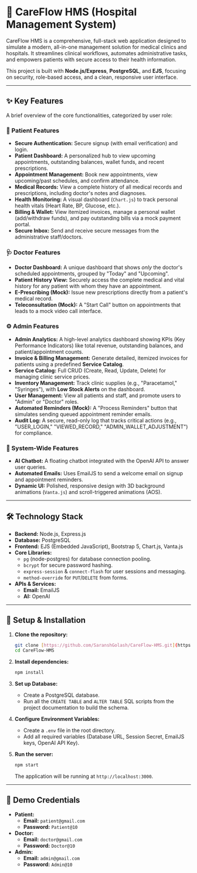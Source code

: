 # 🏥 CareFlow HMS (Hospital Management System)

CareFlow HMS is a comprehensive, full-stack web application designed to simulate a modern, all-in-one management solution for medical clinics and hospitals. It streamlines clinical workflows, automates administrative tasks, and empowers patients with secure access to their health information.

This project is built with **Node.js/Express**, **PostgreSQL**, and **EJS**, focusing on security, role-based access, and a clean, responsive user interface.

---

## ✨ Key Features

A brief overview of the core functionalities, categorized by user role:

### 👤 Patient Features
* **Secure Authentication:** Secure signup (with email verification) and login.
* **Patient Dashboard:** A personalized hub to view upcoming appointments, outstanding balances, wallet funds, and recent prescriptions.
* **Appointment Management:** Book new appointments, view upcoming/past schedules, and confirm attendance.
* **Medical Records:** View a complete history of all medical records and prescriptions, including doctor's notes and diagnoses.
* **Health Monitoring:** A visual dashboard (`Chart.js`) to track personal health vitals (Heart Rate, BP, Glucose, etc.).
* **Billing & Wallet:** View itemized invoices, manage a personal wallet (add/withdraw funds), and pay outstanding bills via a mock payment portal.
* **Secure Inbox:** Send and receive secure messages from the administrative staff/doctors.

### 🩺 Doctor Features
* **Doctor Dashboard:** A unique dashboard that shows *only* the doctor's scheduled appointments, grouped by "Today" and "Upcoming".
* **Patient History View:** Securely access the complete medical and vital history for any patient with whom they have an appointment.
* **E-Prescribing (Mock):** Issue new prescriptions directly from a patient's medical record.
* **Teleconsultation (Mock):** A "Start Call" button on appointments that leads to a mock video call interface.

### ⚙️ Admin Features
* **Admin Analytics:** A high-level analytics dashboard showing KPIs (Key Performance Indicators) like total revenue, outstanding balances, and patient/appointment counts.
* **Invoice & Billing Management:** Generate detailed, itemized invoices for patients using a predefined **Service Catalog**.
* **Service Catalog:** Full CRUD (Create, Read, Update, Delete) for managing clinic service prices.
* **Inventory Management:** Track clinic supplies (e.g., "Paracetamol," "Syringes"), with **Low Stock Alerts** on the dashboard.
* **User Management:** View all patients and staff, and promote users to "Admin" or "Doctor" roles.
* **Automated Reminders (Mock):** A "Process Reminders" button that simulates sending queued appointment reminder emails.
* **Audit Log:** A secure, read-only log that tracks critical actions (e.g., "USER_LOGIN," "VIEWED_RECORD," "ADMIN_WALLET_ADJUSTMENT") for compliance.

### 🤖 System-Wide Features
* **AI Chatbot:** A floating chatbot integrated with the OpenAI API to answer user queries.
* **Automated Emails:** Uses EmailJS to send a welcome email on signup and appointment reminders.
* **Dynamic UI:** Polished, responsive design with 3D background animations (`Vanta.js`) and scroll-triggered animations (AOS).

---

## 🛠️ Technology Stack

* **Backend:** Node.js, Express.js
* **Database:** PostgreSQL
* **Frontend:** EJS (Embedded JavaScript), Bootstrap 5, Chart.js, Vanta.js
* **Core Libraries:**
    * `pg` (node-postgres) for database connection pooling.
    * `bcrypt` for secure password hashing.
    * `express-session` & `connect-flash` for user sessions and messaging.
    * `method-override` for `PUT`/`DELETE` from forms.
* **APIs & Services:**
    * **Email:** EmailJS
    * **AI:** OpenAI

---

## 🚀 Setup & Installation

1.  **Clone the repository:**
    ```bash
    git clone [https://github.com/SaranshGolash/CareFlow-HMS.git](https://github.com/SaranshGolash/CareFlow-HMS.git)
    cd CareFlow-HMS
    ```
2.  **Install dependencies:**
    ```bash
    npm install
    ```
3.  **Set up Database:**
    * Create a PostgreSQL database.
    * Run all the `CREATE TABLE` and `ALTER TABLE` SQL scripts from the project documentation to build the schema.

4.  **Configure Environment Variables:**
    * Create a `.env` file in the root directory.
    * Add all required variables (Database URL, Session Secret, EmailJS keys, OpenAI API Key).

5.  **Run the server:**
    ```bash
    npm start
    ```
    The application will be running at `http://localhost:3000`.

---

## 🔑 Demo Credentials

* **Patient:**
    * **Email:** `patient@gmail.com`
    * **Password:** `Patient@10`
* **Doctor:**
    * **Email:** `doctor@gmail.com`
    * **Password:** `Doctor@10`
* **Admin:**
    * **Email:** `admin@gmail.com`
    * **Password:** `Admin@10`